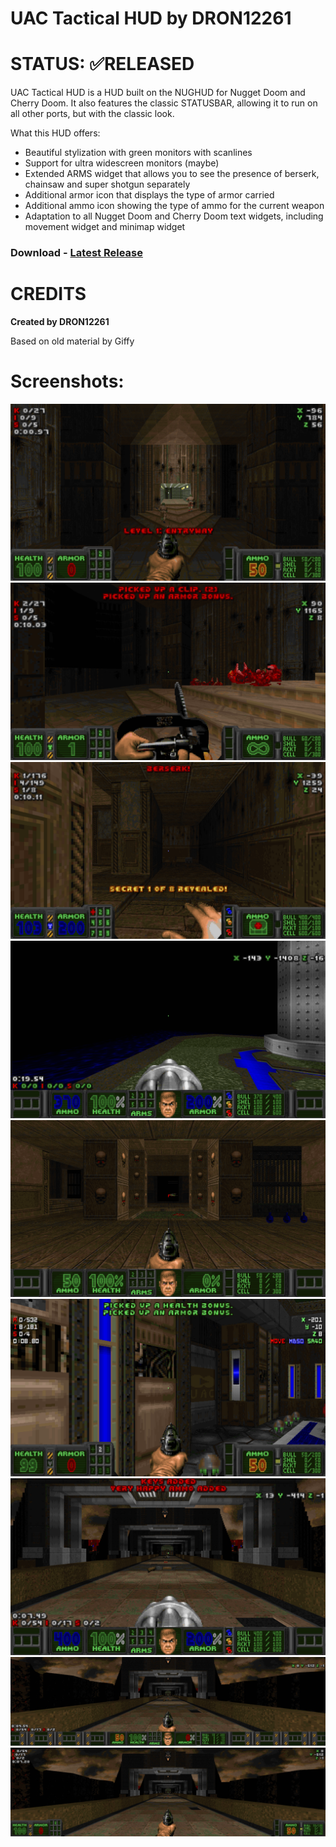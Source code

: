 # UAC Tactical HUD by DRON12261

# STATUS: ✅RELEASED

UAC Tactical HUD is a HUD built on the NUGHUD for Nugget Doom and Cherry Doom. It also features the classic STATUSBAR, allowing it to run on all other ports, but with the classic look.

What this HUD offers:
- Beautiful stylization with green monitors with scanlines
- Support for ultra widescreen monitors (maybe)
- Extended ARMS widget that allows you to see the presence of berserk, chainsaw and super shotgun separately
- Additional armor icon that displays the type of armor carried
- Additional ammo icon showing the type of ammo for the current weapon
- Adaptation to all Nugget Doom and Cherry Doom text widgets, including movement widget and minimap widget

### Download - [Latest Release](https://github.com/dron12261games/MOD-UAC-Tactical-HUD/releases/download/v1/UAC.Tactical.HUD.v1.by.DRON12261.wad)

# CREDITS
**Created by DRON12261**

Based on old material by Giffy

# Screenshots:
![Screen1](./screens/1.png)
![Screen2](./screens/2.png)
![Screen3](./screens/3.png)
![Screen4](./screens/4.png)
![Screen5](./screens/5.png)
![Screen6](./screens/6.png)
![Screen7](./screens/7.png)
![Screen8](./screens/8.png)
![Screen9](./screens/9.png)

